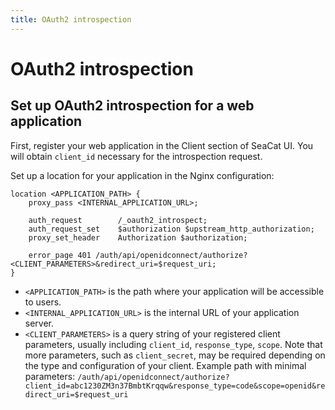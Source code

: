 ```yaml
---
title: OAuth2 introspection
---
```


# OAuth2 introspection


## Set up OAuth2 introspection for a web application

First, register your web application in the Client section of SeaCat UI.
You will obtain `client_id` necessary for the introspection request.

Set up a location for your application in the Nginx configuration:

```nginx
location <APPLICATION_PATH> {
    proxy_pass <INTERNAL_APPLICATION_URL>;
    
    auth_request        /_oauth2_introspect;
    auth_request_set    $authorization $upstream_http_authorization;
    proxy_set_header    Authorization $authorization;

    error_page 401 /auth/api/openidconnect/authorize?<CLIENT_PARAMETERS>&redirect_uri=$request_uri;
}

```

- `<APPLICATION_PATH>` is the path where your application will be accessible to users.
- `<INTERNAL_APPLICATION_URL>` is the internal URL of your application server.
- `<CLIENT_PARAMETERS>` is a query string of your registered client parameters, usually including `client_id`, `response_type`, `scope`. Note that more parameters, such as `client_secret`, may be required depending on the type and configuration of your client. 
Example path with minimal parameters: `/auth/api/openidconnect/authorize?client_id=abc1230ZM3n37BmbtKrqqw&response_type=code&scope=openid&redirect_uri=$request_uri`
